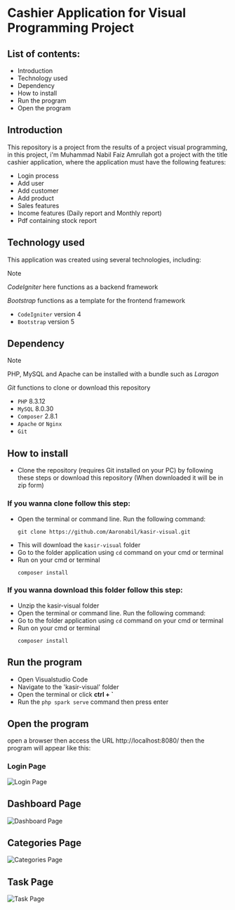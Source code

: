 # Cashier Application for Visual Programming Project
## List of contents:
 - Introduction
 - Technology used
 - Dependency
 - How to install
 - Run the program
 - Open the program


## Introduction
This repository is a project from the results of a project visual programming, in this project, i'm Muhammad Nabil Faiz Amrullah got a project with the title cashier application, where the application must have the following features:
  - Login process
  - Add user
  - Add customer
  - Add product
  - Sales features
  - Income features (Daily report and Monthly report)
  - Pdf containing stock report

## Technology used
This application was created using several technologies, including:
    
> [!NOTE]
> _CodeIgniter_ here functions as a backend framework
> 
> _Bootstrap_ functions as a template for the frontend framework

- `CodeIgniter` version 4
- `Bootstrap` version 5
  
## Dependency

> [!NOTE]
> PHP, MySQL and Apache can be installed with a bundle such as _Laragon_
>
>  _Git_ functions to clone or download this repository
   
- `PHP` 8.3.12
- `MySQL` 8.0.30
- `Composer` 2.8.1
- `Apache` or `Nginx`
- `Git`

## How to install
- Clone the repository (requires Git installed on your PC) by following these steps or download this repository (When downloaded it will be in zip form)
### If you wanna clone follow this step: 
- Open the terminal or command line. Run the following command:
  ```
  git clone https://github.com/Aaronabil/kasir-visual.git
  ```
- This will download the `kasir-visual` folder
- Go to the folder application using `cd` command on your cmd or terminal
- Run on your cmd or terminal
  ```
  composer install
  ```
  
### If you wanna download this folder follow this step:
- Unzip the kasir-visual folder
- Open the terminal or command line. Run the following command:
- Go to the folder application using `cd` command on your cmd or terminal
- Run on your cmd or terminal
  ```
  composer install
  ```

## Run the program
- Open Visualstudio Code
- Navigate to the 'kasir-visual' folder
- Open the terminal or click **ctrl + `**
- Run the `php spark serve` command then press enter

## Open the program
open a browser then access the URL http://localhost:8080/ then the program will appear like this:
### Login Page
![Login Page](https://github.com/ophari/to_do_list_laravel-filament/blob/main/public/images/login.png?raw=true)

## Dashboard Page
![Dashboard Page](https://github.com/ophari/to_do_list_laravel-filament/blob/main/public/images/dashboard.png?raw=true)

## Categories Page
![Categories Page](https://github.com/ophari/to_do_list_laravel-filament/blob/main/public/images/category.png?raw=true)

## Task Page
![Task Page](https://github.com/ophari/to_do_list_laravel-filament/blob/main/public/images/task.png?raw=true)
